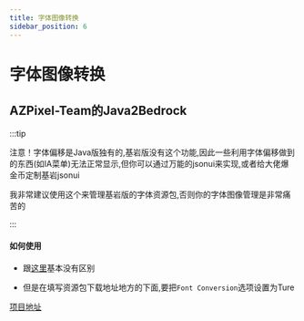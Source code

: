 ```yaml
---
title: 字体图像转换
sidebar_position: 6
---
```


# 字体图像转换

## AZPixel-Team的Java2Bedrock

:::tip

注意！字体偏移是Java版独有的,基岩版没有这个功能,因此一些利用字体偏移做到的东西(如IA菜单)无法正常显示,但你可以通过万能的jsonui来实现,或者给大佬爆金币定制基岩jsonui

我非常建议使用这个来管理基岩版的字体资源包,否则你的字体图像管理是非常痛苦的

:::

#### 如何使用

- 跟[这里](https://nitwikit.yizhan.wiki/process/mobile-player/Geyser/Upgrade/Custom-item-model-map#%E5%9C%A8%E7%BA%BF%E8%BD%AC%E6%8D%A2)基本没有区别

- 但是在填写资源包下载地址地方的下面,要把`Font Conversion`选项设置为Ture

[项目地址](https://github.com/AZPixel-Team/Java2Bedrock)